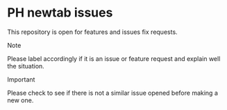 # PH newtab issues

This repository is open for features and issues fix requests.

> [!NOTE]
> Please label accordingly if it is an issue or feature request and explain well the situation.

> [!IMPORTANT]
> Please check to see if there is not a similar issue opened before making a new one.

